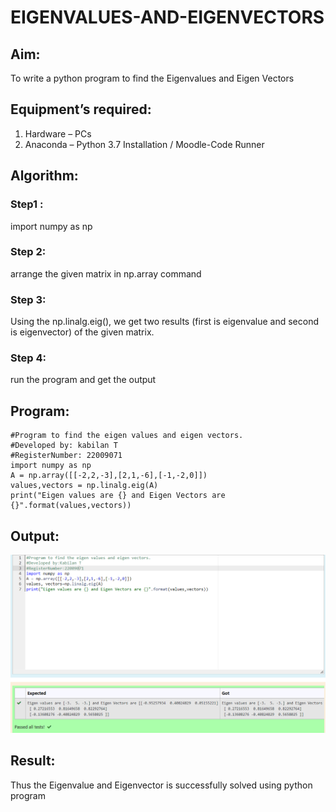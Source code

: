 # EIGENVALUES-AND-EIGENVECTORS
## Aim:
To write a python program to find the Eigenvalues and Eigen Vectors
## Equipment’s required:
1. 	Hardware – PCs
2. 	Anaconda – Python 3.7 Installation / Moodle-Code Runner
## Algorithm:
### Step1 : 
import numpy as np

### Step 2: 
arrange the given matrix in np.array command

### Step 3:
Using the np.linalg.eig(),  we get two results (first is eigenvalue and second is eigenvector) of the given matrix.

### Step 4: 
run the program and get the output

## Program:
```
#Program to find the eigen values and eigen vectors.
#Developed by: kabilan T
#RegisterNumber: 22009071
import numpy as np
A = np.array([[-2,2,-3],[2,1,-6],[-1,-2,0]])
values,vectors = np.linalg.eig(A)
print("Eigen values are {} and Eigen Vectors are {}".format(values,vectors))
```

## Output: 

![eig](Screenshot_20230102_063131.png)



## Result:
Thus the Eigenvalue and Eigenvector is successfully solved using python program

